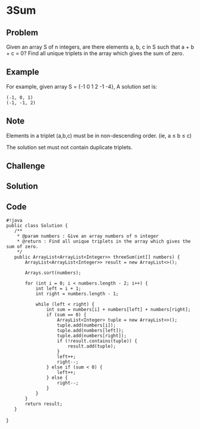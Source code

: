 3Sum
===



Problem
-------

Given an array S of n integers, are there elements a, b, c in S such that a + b + c = 0? Find all unique triplets in the array which gives the sum of zero.

Example
-------

For example, given array S = {-1 0 1 2 -1 -4}, A solution set is:

    (-1, 0, 1)
    (-1, -1, 2)

Note
---------

Elements in a triplet (a,b,c) must be in non-descending order. (ie, a ≤ b ≤ c)

The solution set must not contain duplicate triplets.

Challenge
---------



Solution
--------

Code
----

    #!java
    public class Solution {
       /**
        * @param numbers : Give an array numbers of n integer
        * @return : Find all unique triplets in the array which gives the sum of zero.
        */
       public ArrayList<ArrayList<Integer>> threeSum(int[] numbers) {
           ArrayList<ArrayList<Integer>> result = new ArrayList<>();
           
           Arrays.sort(numbers);
           
           for (int i = 0; i < numbers.length - 2; i++) {
               int left = i + 1;
               int right = numbers.length - 1;
               
               while (left < right) {
                   int sum = numbers[i] + numbers[left] + numbers[right];
                   if (sum == 0) {
                       ArrayList<Integer> tuple = new ArrayList<>();
                       tuple.add(numbers[i]);
                       tuple.add(numbers[left]);
                       tuple.add(numbers[right]);
                       if (!result.contains(tuple)) {
                           result.add(tuple);
                       }
                       left++;
                       right--;
                   } else if (sum < 0) {
                       left++;
                   } else {
                       right--;
                   }
               }
           }
           return result;
       }
   }